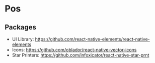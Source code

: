 

# Pos

## Packages

- UI Library: https://github.com/react-native-elements/react-native-elements 
- Icons: https://github.com/oblador/react-native-vector-icons 
- Star Printers: https://github.com/infoxicator/react-native-star-prnt
